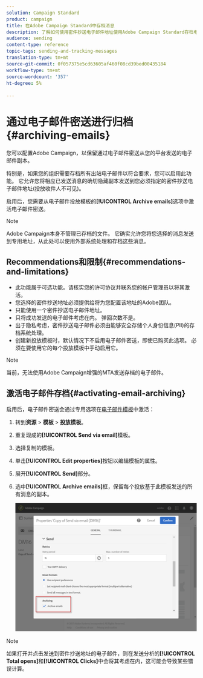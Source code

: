 ```yaml
---
solution: Campaign Standard
product: campaign
title: 在Adobe Campaign Standard中存档消息
description: 了解如何使用密件抄送电子邮件地址使用Adobe Campaign Standard存档电子邮件。
audience: sending
content-type: reference
topic-tags: sending-and-tracking-messages
translation-type: tm+mt
source-git-commit: 0f057375e5cd63605af460f08cd39bed00435184
workflow-type: tm+mt
source-wordcount: '357'
ht-degree: 5%

---
```



# 通过电子邮件密送进行归档{#archiving-emails}

您可以配置Adobe Campaign，以保留通过电子邮件密送从您的平台发送的电子邮件副本。

特别是，如果您的组织需要存档所有出站电子邮件以符合要求，您可以启用此功能。 它允许您将相应已发送消息的确切隐藏副本发送到您必须指定的密件抄送电子邮件地址(投放收件人不可见)。

启用后，您需要从电子邮件投放模板的&#x200B;**[!UICONTROL Archive emails]**&#x200B;选项中激活电子邮件密送。

>[!NOTE]
>
>Adobe Campaign本身不管理已存档的文件。 它确实允许您将您选择的消息发送到专用地址，从此处可以使用外部系统处理和存档这些消息。

## Recommendations和限制{#recommendations-and-limitations}

* 此功能属于可选功能。请核实您的许可协议并联系您的帐户管理员以将其激活。
* 您选择的密件抄送地址必须提供给将为您配置该地址的Adobe团队。
* 只能使用一个密件抄送电子邮件地址。
* 只将成功发送的电子邮件考虑在内。 弹回次数不是。
* 出于隐私考虑，密件抄送电子邮件必须由能够安全存储个人身份信息(PII)的存档系统处理。
* 创建新投放模板时，默认情况下不启用电子邮件密送，即使已购买此选项。 必须在要使用它的每个投放模板中手动启用它。

>[!NOTE]
>
>当前，无法使用Adobe Campaign增强的MTA发送存档的电子邮件。

## 激活电子邮件存档{#activating-email-archiving}

启用后，电子邮件密送会通过专用选项在[电子邮件模板](../../start/using/marketing-activity-templates.md)中激活：

1. 转到&#x200B;**资源** > **模板** > **投放模板**。
1. 重复现成的&#x200B;**[!UICONTROL Send via email]**&#x200B;模板。
1. 选择复制的模板。
1. 单击&#x200B;**[!UICONTROL Edit properties]**&#x200B;按钮以编辑模板的属性。
1. 展开&#x200B;**[!UICONTROL Send]**&#x200B;部分。
1. 选中&#x200B;**[!UICONTROL Archive emails]**&#x200B;框，保留每个投放基于此模板发送的所有消息的副本。

   ![](assets/email_archiving.png)

>[!NOTE]
>
>如果打开并点击发送到密件抄送地址的电子邮件，则在发送分析的&#x200B;**[!UICONTROL Total opens]**&#x200B;和&#x200B;**[!UICONTROL Clicks]**&#x200B;中会将其考虑在内，这可能会导致某些错误计算。